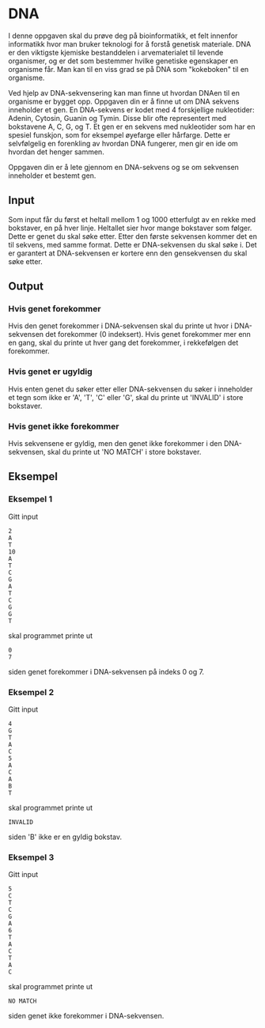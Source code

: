 # DNA
I denne oppgaven skal du prøve deg på bioinformatikk, et felt innenfor informatikk hvor man bruker teknologi for å forstå genetisk materiale. DNA er den viktigste kjemiske bestanddelen i arvematerialet til levende organismer, og er det som bestemmer hvilke genetiske egenskaper en organisme får. Man kan til en viss grad se på DNA som "kokeboken" til en organisme. 

Ved hjelp av DNA-sekvensering kan man finne ut hvordan DNAen til en organisme er bygget opp. Oppgaven din er å finne ut om DNA sekvens inneholder et gen. En DNA-sekvens er kodet med 4 forskjellige nukleotider: Adenin, Cytosin, Guanin og Tymin. Disse blir ofte representert med bokstavene A, C, G, og T. Et gen er en sekvens med nukleotider som har en spesiel funskjon, som for eksempel øyefarge eller hårfarge. Dette er selvfølgelig en forenkling av hvordan DNA fungerer, men gir en ide om hvordan det henger sammen.

Oppgaven din er å lete gjennom en DNA-sekvens og se om sekvensen inneholder et bestemt gen.

## Input
Som input får du først et heltall mellom 1 og 1000 etterfulgt av en rekke med bokstaver, en på hver linje. Heltallet sier hvor mange bokstaver som følger. Dette er genet du skal søke etter. Etter den første sekvensen kommer det en til sekvens, med samme format. Dette er DNA-sekvensen du skal søke i. Det er garantert at DNA-sekvensen er kortere enn den gensekvensen du skal søke etter.

## Output
### Hvis genet forekommer
Hvis den genet forekommer i DNA-sekvensen skal du printe ut hvor i DNA-sekvensen det forekommer (0 indeksert). Hvis genet forekommer mer enn en gang, skal du printe ut hver gang det forekommer, i rekkefølgen det forekommer.

### Hvis genet er ugyldig
Hvis enten genet du søker etter eller DNA-sekvensen du søker i inneholder et tegn som ikke er 'A', 'T', 'C' eller 'G', skal du printe ut 'INVALID' i store bokstaver.

### Hvis genet ikke forekommer
Hvis sekvensene er gyldig, men den genet ikke forekommer i den DNA-sekvensen, skal du printe ut 'NO MATCH' i store bokstaver.

## Eksempel
### Eksempel 1
Gitt input
```
2
A
T
10
A
T
C
G
A
T
C
G
G
T
```
skal programmet printe ut
```
0
7
```
siden genet forekommer i DNA-sekvensen på indeks 0 og 7.

### Eksempel 2
Gitt input
```
4
G
T
A
C
5
A
C
A
B
T
```
skal programmet printe ut
```
INVALID
```
siden 'B' ikke er en gyldig bokstav.

### Eksempel 3
Gitt input
```
5
C
T
C
G
A
6
T
A
C
T
A
C
```
skal programmet printe ut
```
NO MATCH
```
siden genet ikke forekommer i DNA-sekvensen.